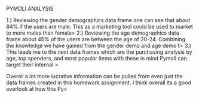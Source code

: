 PYMOLI ANALYSIS

1.) Reviewing the gender demographics data frame one can see that about 84% if the users are male. This as a marketing tool could be used to market to more males than female>
2.) Reviewing the age demographics data frame about 45% of the users are between the age of 20-24. Combining the knowledge we have gained from the gender demo and age demo t>
3.) This leads me to the next data frames which are the purchasing analysis by age, top spenders, and most popular items with these in mind Pymoli can target their internal >

Overall a lot more lucrative information can be pulled from even just the data frames created in this homework assignment. I think overall its a good overlook at how this Py>






